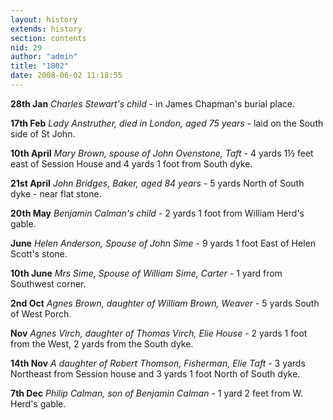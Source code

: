 ```yaml
---
layout: history
extends: history
section: contents
nid: 29
author: "admin"
title: "1802"
date: 2008-06-02 11:18:55
---
```


**28th Jan** *Charles Stewart's child* - in James Chapman's burial place.

**17th Feb** *Lady Anstruther, died in London, aged 75 years* - laid on the South side of St John.

**10th April** *Mary Brown, spouse of John Ovenstone, Taft* - 4 yards 1½ feet east of Session House and 4 yards 1 foot from South dyke.

**21st April** *John Bridges, Baker, aged 84 years* - 5 yards North of South dyke - near flat stone.

**20th May** *Benjamin Calman's child* - 2 yards 1 foot from William Herd's gable.

**June** *Helen Anderson, Spouse of John Sime* - 9 yards 1 foot East of Helen Scott's stone.

**10th June** *Mrs Sime, Spouse of William Sime, Carter* - 1 yard from Southwest corner.

**2nd Oct** *Agnes Brown, daughter of William Brown, Weaver* - 5 yards South of West Porch.

**Nov** *Agnes Virch, daughter of Thomas Virch, Elie House* - 2 yards 1 foot from the West, 2 yards from the South dyke.

**14th Nov** *A daughter of Robert Thomson, Fisherman, Elie Taft* - 3 yards Northeast from Session house and 3 yards 1 foot North of South dyke.

**7th Dec** *Philip Calman, son of Benjamin Calman* - 1 yard 2 feet from W. Herd's gable.